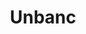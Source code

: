 ---
title: Unbanc
slug: unbanc
updated-on: '2024-05-30T13:44:31.749Z'
created-on: '2024-05-30T13:41:46.671Z'
published-on: '2024-05-30T13:54:32.469Z'
f_city-state-2:
- cms/city/pembroke-ky.md
- cms/city/grove-ky.md
- cms/city/clarksville-tn.md
f_locations:
- cms/payday-loan/unbanc-28033.md
- cms/payday-loan/unbanc-28034.md
- cms/payday-loan/unbanc-28035.md
- cms/payday-loan/unbanc-28036.md
f_states:
- cms/state/kentucky.md
- cms/state/tennessee.md
layout: '[company].html'
tags: company
---
